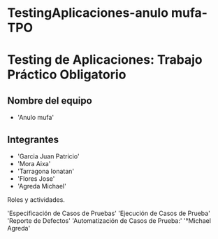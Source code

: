# TestingAplicaciones-anulo mufa-TPO
# Testing de Aplicaciones: Trabajo Práctico Obligatorio
## Nombre del equipo
- 'Anulo mufa'
## Integrantes
- 'Garcia Juan Patricio'
- 'Mora Aixa'
- 'Tarragona Ionatan'
- 'Flores Jose'
- 'Agreda Michael'

Roles y actividades.

'Especificación de Casos de Pruebas'
'Ejecución de Casos de Prueba'
'Reporte de Defectos'
'Automatización de Casos de Prueba:'
    '°Michael Agreda'

